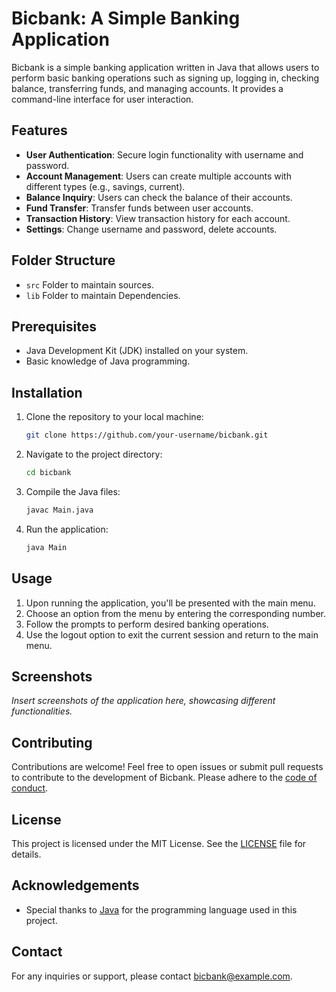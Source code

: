 # Bicbank: A Simple Banking Application

<!-- ![Bicbank Logo](https://example.com/bicbank_logo.png) -->

Bicbank is a simple banking application written in Java that allows users to perform basic banking operations such as signing up, logging in, checking balance, transferring funds, and managing accounts. It provides a command-line interface for user interaction.

## Features

- **User Authentication**: Secure login functionality with username and password.
- **Account Management**: Users can create multiple accounts with different types (e.g., savings, current).
- **Balance Inquiry**: Users can check the balance of their accounts.
- **Fund Transfer**: Transfer funds between user accounts.
- **Transaction History**: View transaction history for each account.
- **Settings**: Change username and password, delete accounts.

## Folder Structure
- `src` Folder to maintain sources.
- `lib` Folder to maintain Dependencies.

## Prerequisites

- Java Development Kit (JDK) installed on your system.
- Basic knowledge of Java programming.

## Installation

1. Clone the repository to your local machine:

   ```bash
   git clone https://github.com/your-username/bicbank.git
   ```

2. Navigate to the project directory:

   ```bash
   cd bicbank
   ```

3. Compile the Java files:

   ```bash
   javac Main.java
   ```

4. Run the application:

   ```bash
   java Main
   ```

## Usage

1. Upon running the application, you'll be presented with the main menu.
2. Choose an option from the menu by entering the corresponding number.
3. Follow the prompts to perform desired banking operations.
4. Use the logout option to exit the current session and return to the main menu.

## Screenshots

_Insert screenshots of the application here, showcasing different functionalities._

## Contributing

Contributions are welcome! Feel free to open issues or submit pull requests to contribute to the development of Bicbank. Please adhere to the [code of conduct](CODE_OF_CONDUCT.md).

## License

This project is licensed under the MIT License. See the [LICENSE](LICENSE) file for details.

## Acknowledgements

- Special thanks to [Java](https://www.java.com) for the programming language used in this project.

## Contact

For any inquiries or support, please contact [bicbank@example.com](mailto:nahom.anteneh.ti@gmail.com).